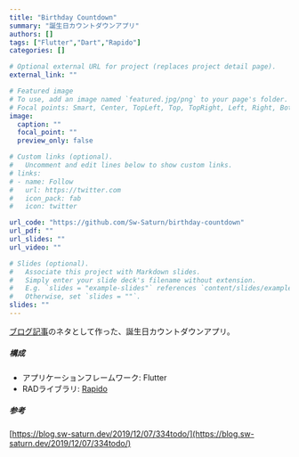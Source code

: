 ```yaml
---
title: "Birthday Countdown"
summary: "誕生日カウントダウンアプリ"
authors: []
tags: ["Flutter","Dart","Rapido"]
categories: []

# Optional external URL for project (replaces project detail page).
external_link: ""

# Featured image
# To use, add an image named `featured.jpg/png` to your page's folder.
# Focal points: Smart, Center, TopLeft, Top, TopRight, Left, Right, BottomLeft, Bottom, BottomRight.
image:
  caption: ""
  focal_point: ""
  preview_only: false

# Custom links (optional).
#   Uncomment and edit lines below to show custom links.
# links:
# - name: Follow
#   url: https://twitter.com
#   icon_pack: fab
#   icon: twitter

url_code: "https://github.com/Sw-Saturn/birthday-countdown"
url_pdf: ""
url_slides: ""
url_video: ""

# Slides (optional).
#   Associate this project with Markdown slides.
#   Simply enter your slide deck's filename without extension.
#   E.g. `slides = "example-slides"` references `content/slides/example-slides.md`.
#   Otherwise, set `slides = ""`.
slides: ""
---
```


[ブログ記事](https://blog.sw-saturn.dev/2019/12/07/334todo/)のネタとして作った、誕生日カウントダウンアプリ。

##### 構成

- アプリケーションフレームワーク: Flutter
- RADライブラリ: [Rapido](https://pub.dev/packages/rapido)

##### 参考

[https://blog.sw-saturn.dev/2019/12/07/334todo/](https://blog.sw-saturn.dev/2019/12/07/334todo/)
